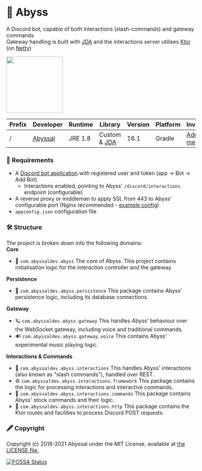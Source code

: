 # 💚 Abyss
A Discord bot, capable of both interactions (slash-commands) and gateway commands   
Gateway handling is built with [JDA](https://github.com/DV8FromTheWorld/JDA) and the interactions server utilises [Ktor](https://github.com/ktorio/ktor) (on [Netty](https://ktor.io/docs/netty.html))

<img src="https://i.imgur.com/DF1ZIs2.png" height="150" />

| Prefix | Developer | Runtime | Library | Version | Platform | Invite |
|-|-|-|-|-|-|-|
| / | [Abyssal](https://github.com/abyssal) | JRE 1.8 | Custom & [JDA](https://github.com/DV8FromTheWorld/JDA) | 16.1 | Gradle | [Add me](https://abyss.abyssaldev.com/invite)
  
### 👮‍ Requirements
- A [Discord bot application](https://discordapp.com/developers/applications/) with registered user and token (app -> Bot -> Add Bot)
    - Interactions enabled, pointing to Abyss' `/discord/interactions` endpoint (configurable)
- A reverse proxy or middleman to apply SSL from 443 to Abyss' configurable port (Nginx recommended - [example config](example_nginx_server_conf.nginx))
- `appconfig.json` configuration file

### 🛠 Structure
The project is broken down into the following domains:     
**Core** 
- 💚 `com.abyssaldev.abyss` The core of Abyss. This project contains initialisation logic for the interaction controller and the gateway.
  
**Persistence**
- 📜 `com.abyssaldev.abyss.persistence` This package contains Abyss' persistence logic, including its database connections.

**Gateway**  
- 🪐 `com.abyssaldev.abyss.gateway` This handles Abyss' behaviour over the WebSocket gateway, including voice and traditional commands.
- 🔊 `com.abyssaldev.abyss.gateway.voice` This contains Abyss' experimental music playing logic.
  
**Interactions & Commands**
- 🤝 `com.abyssaldev.abyss.interactions` This handles Abyss' interactions (also known as "slash commands"), handled over REST.  
- ⚙ `com.abyssaldev.abyss.interactions.framework` This package contains the logic for processing interactions and interactive commands.
- 🎫 `com.abyssaldev.abyss.interactions.commands` This package contains Abyss' stock commands and their logic.  
- 🧼 `com.abyssaldev.abyss.interactions.http` This package contains the Ktor routes and facilities to process Discord POST requests.
  
### 🖋 Copyright
Copyright (c) 2018-2021 Abyssal under the MIT License, available at [the LICENSE file.](LICENSE.md)  

[![FOSSA Status](https://app.fossa.com/api/projects/git%2Bgithub.com%2Fabyssal%2Fabyss.svg?type=large)](https://app.fossa.com/projects/git%2Bgithub.com%2Fabyssal%2Fabyss?ref=badge_large)
